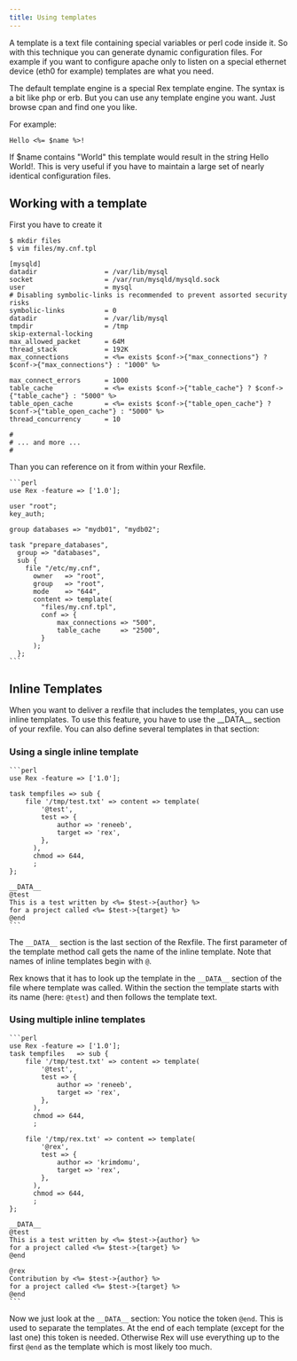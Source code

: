 ```yaml
---
title: Using templates
---
```


A template is a text file containing special variables or perl code inside it. So with this technique you can generate dynamic configuration files. For example if you want to configure apache only to listen on a special ethernet device (eth0 for example) templates are what you need.

The default template engine is a special Rex template engine. The syntax is a bit like php or erb. But you can use any template engine you want. Just browse cpan and find one you like.

For example:

    Hello <%= $name %>!

If $name contains "World" this template would result in the string Hello World!. This is very useful if you have to maintain a large set of nearly identical configuration files.

## Working with a template

First you have to create it

    $ mkdir files
    $ vim files/my.cnf.tpl

    [mysqld]
    datadir                 = /var/lib/mysql
    socket                  = /var/run/mysqld/mysqld.sock
    user                    = mysql
    # Disabling symbolic-links is recommended to prevent assorted security risks
    symbolic-links          = 0
    datadir                 = /var/lib/mysql
    tmpdir                  = /tmp
    skip-external-locking
    max_allowed_packet      = 64M
    thread_stack            = 192K
    max_connections         = <%= exists $conf->{"max_connections"} ? $conf->{"max_connections"} : "1000" %>

    max_connect_errors      = 1000
    table_cache             = <%= exists $conf->{"table_cache"} ? $conf->{"table_cache"} : "5000" %>
    table_open_cache        = <%= exists $conf->{"table_open_cache"} ? $conf->{"table_open_cache"} : "5000" %>
    thread_concurrency      = 10

    #
    # ... and more ...
    #

Than you can reference on it from within your Rexfile.

    ```perl
    use Rex -feature => ['1.0'];
    
    user "root";
    key_auth;
    
    group databases => "mydb01", "mydb02";
    
    task "prepare_databases",
      group => "databases",
      sub {
        file "/etc/my.cnf",
          owner   => "root",
          group   => "root",
          mode    => "644",
          content => template(
            "files/my.cnf.tpl",
            conf => {
                max_connections => "500",
                table_cache     => "2500",
            }
          );
      };
    ```

## Inline Templates

When you want to deliver a rexfile that includes the templates, you can use inline templates. To use this feature, you have to use the \_\_DATA\_\_ section of your rexfile. You can also define several templates in that section:

### Using a single inline template

    ```perl
    use Rex -feature => ['1.0'];
    
    task tempfiles => sub {
        file '/tmp/test.txt' => content => template(
            '@test',
            test => {
                author => 'reneeb',
                target => 'rex',
            },
          ),
          chmod => 644,
          ;
    };
    
    __DATA__
    @test
    This is a test written by <%= $test->{author} %>
    for a project called <%= $test->{target} %>
    @end
    ```

The `__DATA__` section is the last section of the Rexfile. The first parameter of the template method call gets the name of the inline template. Note that names of inline templates begin with `@`.

Rex knows that it has to look up the template in the `__DATA__` section of the file where template was called. Within the section the template starts with its name (here: `@test`) and then follows the template text.

### Using multiple inline templates

    ```perl
    use Rex -feature => ['1.0'];
    task tempfiles   => sub {
        file '/tmp/test.txt' => content => template(
            '@test',
            test => {
                author => 'reneeb',
                target => 'rex',
            },
          ),
          chmod => 644,
          ;
    
        file '/tmp/rex.txt' => content => template(
            '@rex',
            test => {
                author => 'krimdomu',
                target => 'rex',
            },
          ),
          chmod => 644,
          ;
    };
    
    __DATA__
    @test
    This is a test written by <%= $test->{author} %>
    for a project called <%= $test->{target} %>
    @end
    
    @rex
    Contribution by <%= $test->{author} %>
    for a project called <%= $test->{target} %>
    @end
    ```

Now we just look at the `__DATA__` section: You notice the token `@end`. This is used to separate the templates. At the end of each template (except for the last one) this token is needed. Otherwise Rex will use everything up to the first `@end` as the template which is most likely too much.
